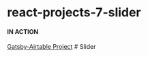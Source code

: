# react-projects-7-slider

#### IN ACTION

[Gatsby-Airtable Project](https://gatsby-airtable-design-project.netlify.app/)
#   S l i d e r  
 